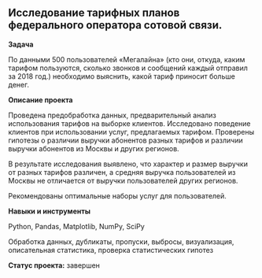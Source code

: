 ## Исследование тарифных планов федерального оператора сотовой связи.

**Задача**   

 По данными 500 пользователей «Мегалайна»  (кто они, откуда, каким тарифом пользуются, сколько звонков и сообщений каждый отправил за 2018 год.) необходимо выяснить, какой тариф приносит больше денег.

**Описание проекта**

Проведена предобработка данных,  предварительный анализ использования тарифов на выборке клиентов. Исследовано поведение клиентов при использовании услуг, предлагаемых тарифом. Проверены гипотезы о различии выручки абонентов разных тарифов и различии выручки абонентов из Москвы и других регионов. 

В результате исследования выявлено, что характер и размер выручки от разных тарифов различен, а средняя выручка пользователей из Москвы не отличается от выручки пользователей других регионов.  

Рекомендованы оптимальные наборы услуг для пользователей.

**Навыки и инструменты**  

Python, Pandas, Matplotlib, NumPy, SciPy

Обработка данных, дубликаты, пропуски, выбросы, визуализация, описательная статистика, проверка статистических гипотез

**Статус проекта:** завершен

